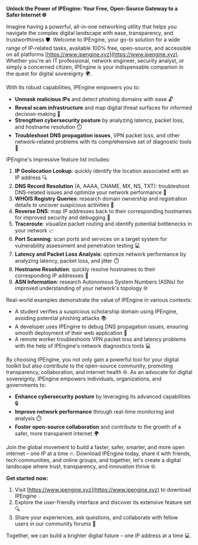 **Unlock the Power of IPEngine: Your Free, Open-Source Gateway to a Safer Internet 🌐**

Imagine having a powerful, all-in-one networking utility that helps you navigate the complex digital landscape with ease, transparency, and trustworthiness 🛡️. Welcome to IPEngine, your go-to solution for a wide range of IP-related tasks, available 100% free, open-source, and accessible on all platforms [https://www.ipengine.xyz](https://www.ipengine.xyz). Whether you're an IT professional, network engineer, security analyst, or simply a concerned citizen, IPEngine is your indispensable companion in the quest for digital sovereignty 🌍.

With its robust capabilities, IPEngine empowers you to:

*   **Unmask malicious IPs** and detect phishing domains with ease 🔓
*   **Reveal scam infrastructure** and map digital threat surfaces for informed decision-making 🔎
*   **Strengthen cybersecurity posture** by analyzing latency, packet loss, and hostname resolution ⏱️
*   **Troubleshoot DNS propagation issues**, VPN packet loss, and other network-related problems with its comprehensive set of diagnostic tools 🚨

IPEngine's impressive feature list includes:

1.  **IP Geolocation Lookup**: quickly identify the location associated with an IP address 🔍
2.  **DNS Record Resolution** (A, AAAA, CNAME, MX, NS, TXT): troubleshoot DNS-related issues and optimize your network performance 📡
3.  **WHOIS Registry Queries**: research domain ownership and registration details to uncover suspicious activities 👮
4.  **Reverse DNS**: map IP addresses back to their corresponding hostnames for improved security and debugging 🔗
5.  **Traceroute**: visualize packet routing and identify potential bottlenecks in your network 📈
6.  **Port Scanning**: scan ports and services on a target system for vulnerability assessment and penetration testing 💻
7.  **Latency and Packet Loss Analysis**: optimize network performance by analyzing latency, packet loss, and jitter ⏱️
8.  **Hostname Resolution**: quickly resolve hostnames to their corresponding IP addresses 🔗
9.  **ASN Information**: research Autonomous System Numbers (ASNs) for improved understanding of your network's topology 🌐

Real-world examples demonstrate the value of IPEngine in various contexts:

*   A student verifies a suspicious scholarship domain using IPEngine, avoiding potential phishing attacks 📚
*   A developer uses IPEngine to debug DNS propagation issues, ensuring smooth deployment of their web application 🚀
*   A remote worker troubleshoots VPN packet loss and latency problems with the help of IPEngine's network diagnostics tools 💻

By choosing IPEngine, you not only gain a powerful tool for your digital toolkit but also contribute to the open-source community, promoting transparency, collaboration, and internet health 🌐. As an advocate for digital sovereignty, IPEngine empowers individuals, organizations, and governments to:

*   **Enhance cybersecurity posture** by leveraging its advanced capabilities 🔒
*   **Improve network performance** through real-time monitoring and analysis ⏱️
*   **Foster open-source collaboration** and contribute to the growth of a safer, more transparent internet 🌍

Join the global movement to build a faster, safer, smarter, and more open internet – one IP at a time 🔥. Download IPEngine today, share it with friends, tech communities, and online groups, and together, let's create a digital landscape where trust, transparency, and innovation thrive 🌐.

**Get started now:**

1.  Visit [https://www.ipengine.xyz](https://www.ipengine.xyz) to download IPEngine
2.  Explore the user-friendly interface and discover its extensive feature set 🔍
3.  Share your experiences, ask questions, and collaborate with fellow users in our community forums 🤝

Together, we can build a brighter digital future – one IP address at a time 💻.